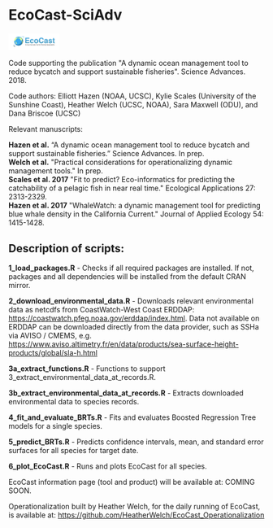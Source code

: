 # EcoCast-SciAdv

<img src="inst/imgs/logo.png?raw=True" width="100">

Code supporting the publication "A dynamic ocean management tool to reduce bycatch and support sustainable fisheries". Science Advances. 2018.

Code authors: Elliott Hazen (NOAA, UCSC), Kylie Scales (University of the Sunshine Coast), Heather Welch (UCSC, NOAA), Sara Maxwell (ODU), and Dana Briscoe (UCSC)

Relevant manuscripts:

**Hazen et al.** “A dynamic ocean management tool to reduce bycatch and support sustainable fisheries.” Science Advances. In prep.   
**Welch et al.** "Practical considerations for operationalizing dynamic management tools." In prep.    
**Scales et al. 2017** "Fit to predict? Eco-informatics for predicting the catchability of a pelagic fish in near real time." Ecological Applications 27: 2313-2329.  
**Hazen et al. 2017** "WhaleWatch: a dynamic management tool for predicting blue whale density in the California Current." Journal of Applied Ecology 54: 1415-1428.  

## Description of scripts:

**1_load_packages.R** - Checks if all required packages are installed. If not, packages and all dependencies will be installed from the default CRAN mirror.  

**2_download_environmental_data.R** - Downloads relevant environmental data as netcdfs from CoastWatch-West Coast ERDDAP: https://coastwatch.pfeg.noaa.gov/erddap/index.html. Data not available on ERDDAP can be downloaded directly from the data provider, such as SSHa via AVISO / CMEMS, e.g. https://www.aviso.altimetry.fr/en/data/products/sea-surface-height-products/global/sla-h.html 

**3a_extract_functions.R** - Functions to support 3_extract_environmental_data_at_records.R.  

**3b_extract_environmental_data_at_records.R** - Extracts downloaded environmental data to species records.  

**4_fit_and_evaluate_BRTs.R** - Fits and evaluates Boosted Regression Tree models for a single species.  

**5_predict_BRTs.R** - Predicts confidence intervals, mean, and standard error surfaces for all species for target date.  

**6_plot_EcoCast.R** - Runs and plots EcoCast for all species.

EcoCast information page (tool and product) will be available at: COMING SOON.

Operationalization built by Heather Welch, for the daily running of EcoCast, is available at: https://github.com/HeatherWelch/EcoCast_Operationalization
